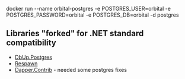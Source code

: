 docker run --name orbital-postgres -e POSTGRES_USER=orbital -e POSTGRES_PASSWORD=orbital -e POSTGRES_DB=orbital -d postgres

## Libraries "forked" for .NET standard compatibility
* [DbUp.Postgres](https://github.com/DbUp/DbUp/tree/57f648c216c9bd3089ecaf22d8e99df4f3dcc243/src/dbup-postgresql)
* [Respawn](https://github.com/jbogard/Respawn/commit/d98138d169002c1df105d7e436899364e2d62519/Respawn)
* [Dapper.Contrib](https://github.com/StackExchange/Dapper/tree/f0bbbab8e57701dd6562f5cfcdcc9d1f296f99e3/Dapper.Contrib) - needed some postgres fixes